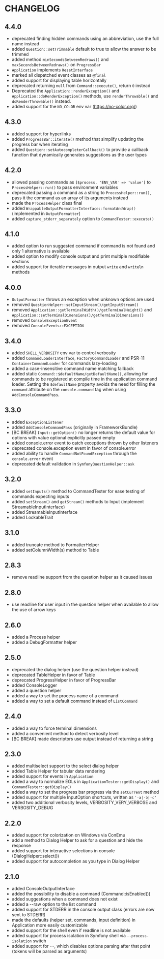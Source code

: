 CHANGELOG
=========

4.4.0
-----

* deprecated finding hidden commands using an abbreviation, use the full name instead
* added `Question::setTrimmable` default to true to allow the answer to be trimmed
* added method `minSecondsBetweenRedraws()` and `maxSecondsBetweenRedraws()` on `ProgressBar`
* `Application` implements `ResetInterface`
* marked all dispatched event classes as `@final`
* added support for displaying table horizontally
* deprecated returning `null` from `Command::execute()`, return `0` instead
* Deprecated the `Application::renderException()` and `Application::doRenderException()` methods,
  use `renderThrowable()` and `doRenderThrowable()` instead.
* added support for the `NO_COLOR` env var (https://no-color.org/)

4.3.0
-----

* added support for hyperlinks
* added `ProgressBar::iterate()` method that simplify updating the progress bar when iterating
* added `Question::setAutocompleterCallback()` to provide a callback function that dynamically generates suggestions as
  the user types

4.2.0
-----

* allowed passing commands as `[$process, 'ENV_VAR' => 'value']` to
  `ProcessHelper::run()` to pass environment variables
* deprecated passing a command as a string to `ProcessHelper::run()`, pass it the command as an array of its arguments
  instead
* made the `ProcessHelper` class final
* added `WrappableOutputFormatterInterface::formatAndWrap()` (implemented in `OutputFormatter`)
* added `capture_stderr_separately` option to `CommandTester::execute()`

4.1.0
-----

* added option to run suggested command if command is not found and only 1 alternative is available
* added option to modify console output and print multiple modifiable sections
* added support for iterable messages in output `write` and `writeln` methods

4.0.0
-----

* `OutputFormatter` throws an exception when unknown options are used
* removed `QuestionHelper::setInputStream()/getInputStream()`
* removed `Application::getTerminalWidth()/getTerminalHeight()` and
  `Application::setTerminalDimensions()/getTerminalDimensions()`
* removed `ConsoleExceptionEvent`
* removed `ConsoleEvents::EXCEPTION`

3.4.0
-----

* added `SHELL_VERBOSITY` env var to control verbosity
* added `CommandLoaderInterface`, `FactoryCommandLoader` and PSR-11
  `ContainerCommandLoader` for commands lazy-loading
* added a case-insensitive command name matching fallback
* added static `Command::$defaultName/getDefaultName()`, allowing for commands to be registered at compile time in the
  application command loader. Setting the `$defaultName` property avoids the need for filling the `command`
  attribute on the `console.command` tag when using `AddConsoleCommandPass`.

3.3.0
-----

* added `ExceptionListener`
* added `AddConsoleCommandPass` (originally in FrameworkBundle)
* [BC BREAK] `Input::getOption()` no longer returns the default value for options with value optional explicitly passed
  empty
* added console.error event to catch exceptions thrown by other listeners
* deprecated console.exception event in favor of console.error
* added ability to handle `CommandNotFoundException` through the
  `console.error` event
* deprecated default validation in `SymfonyQuestionHelper::ask`

3.2.0
------

* added `setInputs()` method to CommandTester for ease testing of commands expecting inputs
* added `setStream()` and `getStream()` methods to Input (implement StreamableInputInterface)
* added StreamableInputInterface
* added LockableTrait

3.1.0
-----

* added truncate method to FormatterHelper
* added setColumnWidth(s) method to Table

2.8.3
-----

* remove readline support from the question helper as it caused issues

2.8.0
-----

* use readline for user input in the question helper when available to allow the use of arrow keys

2.6.0
-----

* added a Process helper
* added a DebugFormatter helper

2.5.0
-----

* deprecated the dialog helper (use the question helper instead)
* deprecated TableHelper in favor of Table
* deprecated ProgressHelper in favor of ProgressBar
* added ConsoleLogger
* added a question helper
* added a way to set the process name of a command
* added a way to set a default command instead of `ListCommand`

2.4.0
-----

* added a way to force terminal dimensions
* added a convenient method to detect verbosity level
* [BC BREAK] made descriptors use output instead of returning a string

2.3.0
-----

* added multiselect support to the select dialog helper
* added Table Helper for tabular data rendering
* added support for events in `Application`
* added a way to normalize EOLs in `ApplicationTester::getDisplay()` and `CommandTester::getDisplay()`
* added a way to set the progress bar progress via the `setCurrent` method
* added support for multiple InputOption shortcuts, written as `'-a|-b|-c'`
* added two additional verbosity levels, VERBOSITY_VERY_VERBOSE and VERBOSITY_DEBUG

2.2.0
-----

* added support for colorization on Windows via ConEmu
* add a method to Dialog Helper to ask for a question and hide the response
* added support for interactive selections in console (DialogHelper::select())
* added support for autocompletion as you type in Dialog Helper

2.1.0
-----

* added ConsoleOutputInterface
* added the possibility to disable a command (Command::isEnabled())
* added suggestions when a command does not exist
* added a --raw option to the list command
* added support for STDERR in the console output class (errors are now sent to STDERR)
* made the defaults (helper set, commands, input definition) in Application more easily customizable
* added support for the shell even if readline is not available
* added support for process isolation in Symfony shell via
  `--process-isolation` switch
* added support for `--`, which disables options parsing after that point
  (tokens will be parsed as arguments)
